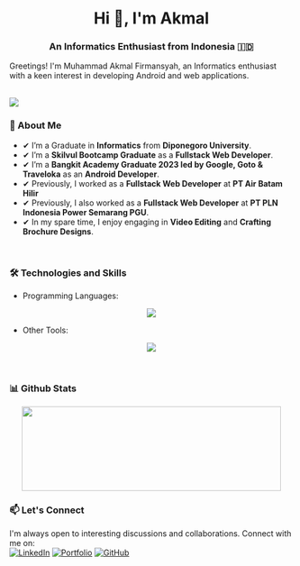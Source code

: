 <h1 align="center">Hi 👋, I'm Akmal</h1>
<h3 align="center">An Informatics Enthusiast from Indonesia &#127470;&#127465</h3>
Greetings! I'm Muhammad Akmal Firmansyah, an Informatics enthusiast with a keen interest in developing Android and web applications.

<br>
<br>
<p align="left"> <img src="https://komarev.com/ghpvc/?username=Akumaaaaaa"/> </p>

### 🚀 About Me
- ✔ I’m a Graduate in **Informatics** from **Diponegoro University**.
- ✔ I’m a **Skilvul Bootcamp Graduate** as a **Fullstack Web Developer**.
- ✔ I’m a **Bangkit Academy Graduate 2023 led by Google, Goto & Traveloka** as an **Android Developer**.
- ✔ Previously, I worked as a **Fullstack Web Developer** at **PT Air Batam Hilir**
- ✔ Previously, I also worked as a **Fullstack Web Developer** at **PT PLN Indonesia Power Semarang PGU**.
- ✔ In my spare time, I enjoy engaging in **Video Editing** and **Crafting Brochure Designs**.
  
<br>

### 🛠️ Technologies and Skills
- Programming Languages:
<p align="center">
  <a href="https://skillicons.dev">
    <img src="https://skillicons.dev/icons?i=js,html,css,php,kotlin,c" />
  </a>
</p>

- Other Tools:
<p align="center">
  <a href="https://skillicons.dev">
    <img src="https://skillicons.dev/icons?i=androidstudio,vscode,figma,bootstrap,react,postman,vercel,mongodb" />
  </a>
</p>
<br>

### 📊 Github Stats
<p align="center"><img width="460" height="150" src="https://github-readme-stats.vercel.app/api/top-langs/?username=Akumaaaaaa&layout=compact&theme=dracula"/460/300"></p>

### 📫 Let's Connect
I'm always open to interesting discussions and collaborations. Connect with me on:<br>
[![LinkedIn](https://img.shields.io/badge/LinkedIn-Muhammad%20Akmal%20Firmansyah-blue?style=flat-square&logo=linkedin)](https://www.linkedin.com/in/akmal-firmansyah/)
[![Portfolio](https://img.shields.io/badge/Portfolio-Akmal-orange?style=flat-square)](https://personal-akmal.vercel.app/)
[![GitHub](https://img.shields.io/badge/GitHub-Akumaaaaaa-black?style=flat-square&logo=github)](https://github.com/Akumaaaaaa)
